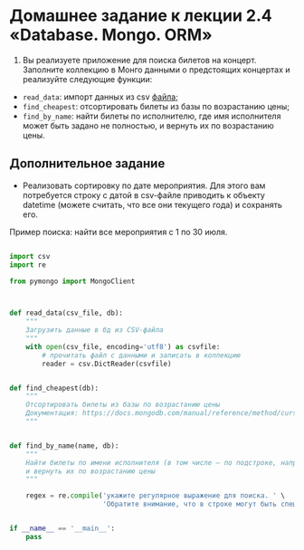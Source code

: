 # Домашнее задание к лекции 2.4 «Database. Mongo. ORM»

1. Вы реализуете приложение для поиска билетов на концерт. Заполните коллекцию в Монго данными о предстоящих концертах и реализуйте следующие функции:

- `read_data`: импорт данных из csv [файла](https://github.com/netology-code/py-homework-advanced/blob/master/2.4.DB.Mongo.ORM/artists.csv);
- `find_cheapest`: отсортировать билеты из базы по возрастанию цены;
- `find_by_name`: найти билеты по исполнителю, где имя исполнителя может быть задано не полностью, и вернуть их по возрастанию цены.


## Дополнительное задание

- Реализовать сортировку по дате мероприятия. Для этого вам потребуется строку с датой в csv-файле приводить к объекту datetime (можете считать, что все они текущего года) и сохранять его.

Пример поиска: найти все мероприятия с 1 по 30 июля.

```python

import csv
import re

from pymongo import MongoClient



def read_data(csv_file, db):
    """
    Загрузить данные в бд из CSV-файла
    """
    with open(csv_file, encoding='utf8') as csvfile:
        # прочитать файл с данными и записать в коллекцию
        reader = csv.DictReader(csvfile)


def find_cheapest(db):
    """
    Отсортировать билеты из базы по возрастанию цены
    Документация: https://docs.mongodb.com/manual/reference/method/cursor.sort/
    """


def find_by_name(name, db):
    """
    Найти билеты по имени исполнителя (в том числе – по подстроке, например "Seconds to"),
    и вернуть их по возрастанию цены
    """

    regex = re.compile('укажите регулярное выражение для поиска. ' \
                       'Обратите внимание, что в строке могут быть специальные символы, их нужно экранировать')


if __name__ == '__main__':
    pass
```